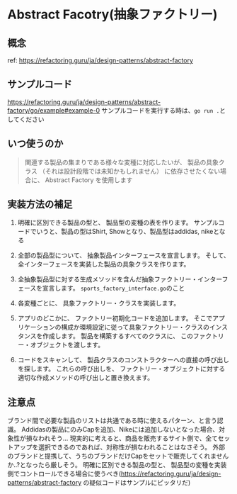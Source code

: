 # Abstract Facotry(抽象ファクトリー)
## 概念
ref: https://refactoring.guru/ja/design-patterns/abstract-factory
## サンプルコード
https://refactoring.guru/ja/design-patterns/abstract-factory/go/example#example-0
サンプルコードを実行する時は、```go run .```としてください

## いつ使うのか
 > 関連する製品の集まりである様々な変種に対応したいが、 製品の具象クラス （それは設計段階では未知かもしれません） に依存させたくない場合に、 Abstract Factory を使用します

## 実装方法の補足
1. 明確に区別できる製品の型と、 製品型の変種の表を作ります。
  サンプルコードでいうと、製品の型はShirt, Showとなり、製品型はaddidas, nikeとなる

2. 全部の製品型について、 抽象製品インターフェースを宣言します。 そして、 全インターフェースを実装した製品の具象クラスを作ります。

3. 全抽象製品型に対する生成メソッドを含んだ抽象ファクトリー・インターフェースを宣言します。
  ```sports_factory_interface.go```のこと

4. 各変種ごとに、 具象ファクトリー・クラスを実装します。

5. アプリのどこかに、 ファクトリー初期化コードを追加します。 そこでアプリケーションの構成か環境設定に従って具象ファクトリー・クラスのインスタンスを作成します。 製品を構築するすべてのクラスに、 このファクトリー・オブジェクトを渡します。

6. コードをスキャンして、 製品クラスのコンストラクターへの直接の呼び出しを探します。 これらの呼び出しを、 ファクトリー・オブジェクトに対する適切な作成メソッドの呼び出しと置き換えます。

## 注意点
ブランド間で必要な製品のリストは共通である時に使えるパターン、と言う認識。
Addidasの製品にのみCapを追加、Nikeには追加しないとなった場合、対象性が損なわれそう...
現実的に考えると、商品を販売するサイト側で、全てセットアップを選択できるのであれば、対称性が損なわれることはなさそう。
外部のブランドと提携して、うちのブランドだけCapをセットで販売してくれませんか..?となったら厳しそう。
明確に区別できる製品の型と、 製品型の変種を実装側でコントロールできる場合に使うべき(https://refactoring.guru/ja/design-patterns/abstract-factory の疑似コードはサンプルにピッタリだ)
